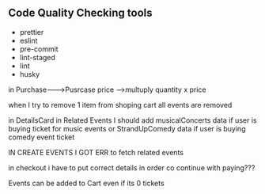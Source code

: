 ## Code Quality Checking tools

* prettier
* eslint
* pre-commit
* lint-staged
* lint
* husky


in Purchase--->Pusrcase price -->multuply quantity x price

when I try to remove 1 item from shoping cart all events are removed


in DetailsCard in Related Events I should add musicalConcerts data if user is buying ticket for music events or StrandUpComedy data if user is buying comedy event ticket


IN CREATE EVENTS I GOT ERR to fetch related events



in checkout i have to put correct details in order co continue with paying???

Events can be added to Cart even if its 0 tickets